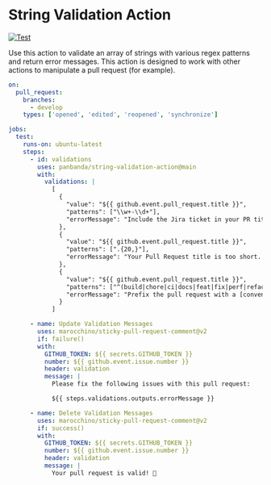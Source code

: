 # String Validation Action

[![Test](https://github.com/panbanda/string-validation-action/actions/workflows/test.yml/badge.svg)](https://github.com/panbanda/string-validation-action/actions/workflows/test.yml)

Use this action to validate an array of strings with various regex patterns and return error messages.  This action is designed to work with other actions to manipulate a pull request (for example).

```yaml
on:
  pull_request:
    branches:
      - develop
    types: ['opened', 'edited', 'reopened', 'synchronize']

jobs:
  test:
    runs-on: ubuntu-latest
    steps:
      - id: validations
        uses: panbanda/string-validation-action@main
        with:
          validations: |
            [
              {
                "value": "${{ github.event.pull_request.title }}",
                "patterns": ["\\w+-\\d+"],
                "errorMessage": "Include the Jira ticket in your PR title"
              },
              {
                "value": "${{ github.event.pull_request.title }}",
                "patterns": [".{20,}"],
                "errorMessage": "Your Pull Request title is too short.  Please include more information about your request."
              },
              {
                "value": "${{ github.event.pull_request.title }}",
                "patterns": ["^(build|chore|ci|docs|feat|fix|perf|refactor|revert|style|test)"],
                "errorMessage": "Prefix the pull request with a [conventional commit](https://www.conventionalcommits.org/en/v1.0.0/) standard prefix (feat:, fix:, etc.)."
              }
            ]

      - name: Update Validation Messages
        uses: marocchino/sticky-pull-request-comment@v2
        if: failure()
        with:
          GITHUB_TOKEN: ${{ secrets.GITHUB_TOKEN }}
          number: ${{ github.event.issue.number }}
          header: validation
          message: |
            Please fix the following issues with this pull request:

            ${{ steps.validations.outputs.errorMessage }}

      - name: Delete Validation Messages
        uses: marocchino/sticky-pull-request-comment@v2
        if: success()
        with:
          GITHUB_TOKEN: ${{ secrets.GITHUB_TOKEN }}
          number: ${{ github.event.issue.number }}
          header: validation
          message: |
            Your pull request is valid! 🎉
```
